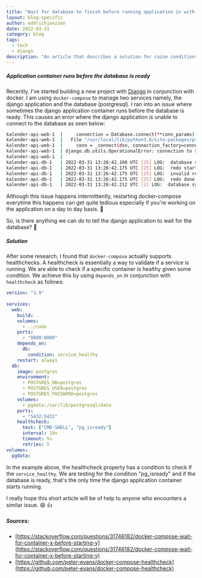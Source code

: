 ```yaml
---
title: "Wait for database to finish before running application in with docker-compose"
layout: blog-specific
author: eddrichjanzzen
date: 2022-03-31
category: blog
tags:
  - tech
  - django
description: "An article that describes a solution for raise conditions when running an application with a database in docker"
---
```


##### Application container runs before the database is ready

Recently, I've started building a new project with [Django](https://www.djangoproject.com/) in conjunction with docker. I am using `docker-compose` to manage two services namely, the django application and the database (postgresql). I ran into an issue where sometimes the django application container runs before the database is ready. This causes an error where the django application is unable to connect to the database as seen below: 

```bash
kalender-api-web-1  |     connection = Database.connect(**conn_params)
kalender-api-web-1  |   File "/usr/local/lib/python3.8/site-packages/psycopg2/__init__.py", line 122, in connect
kalender-api-web-1  |     conn = _connect(dsn, connection_factory=connection_factory, **kwasync)
kalender-api-web-1  | django.db.utils.OperationalError: connection to server at "db" (172.29.0.2), port 5432 failed: FATAL:  the database system is starting up
kalender-api-web-1  |
kalender-api-db-1   | 2022-03-31 13:26:42.168 UTC [25] LOG:  database system was not properly shut down; automatic recovery in progress
kalender-api-db-1   | 2022-03-31 13:26:42.175 UTC [25] LOG:  redo starts at 0/17737E0
kalender-api-db-1   | 2022-03-31 13:26:42.175 UTC [25] LOG:  invalid record length at 0/1773818: wanted 24, got 0
kalender-api-db-1   | 2022-03-31 13:26:42.175 UTC [25] LOG:  redo done at 0/17737E0 system usage: CPU: user: 0.00 s, system: 0.00 s, elapsed: 0.00 s
kalender-api-db-1   | 2022-03-31 13:26:42.212 UTC [1] LOG:  database system is ready to accept connections

```

Although this issue happens intermittently, restarting docker-compose everytime this happens can get quite tedious especially if you're working on the application on a day to day basis. 🥵

So, is there anything we can do to tell the django application to wait for the database? 🤔

##### Solution

After some research, I found that `docker-compose` actually supports healthchecks. A healthcheck is essentially a way to validate if a service is running. We are able to check if a specific container is healthy given some condition. We achieve this by using `depends_on` in conjunction with `healthcheck` as follows: 

```yaml
version: "3.9"
   
services:
  web:
    build: .
    volumes:
      - .:/code
    ports:
      - "8000:8000"
    depends_on:
      db:
        condition: service_healthy 
    restart: always
  db:
    image: postgres
    environment:
      - POSTGRES_DB=postgres
      - POSTGRES_USER=postgres
      - POSTGRES_PASSWORD=postgres
    volumes:
      - pgdata:/var/lib/postgresql/data
    ports: 
      - "5432:5432"
    healthcheck:
      test: ["CMD-SHELL", "pg_isready"]
      interval: 10s
      timeout: 5s
      retries: 5
volumes:
  pgdata:

```

In the example above, the healthcheck property has a condition to check if the `service_healthy`. We are testing for the condition "pg_isready" and if the database is ready, that's the only time the django application container starts running. 


I really hope this short article will be of help to anyone who encounters a similar issue. :smile: :thumbsup:

##### Sources: 

- [https://stackoverflow.com/questions/31746182/docker-compose-wait-for-container-x-before-starting-y](https://stackoverflow.com/questions/31746182/docker-compose-wait-for-container-x-before-starting-y)
- [https://github.com/peter-evans/docker-compose-healthcheck](https://github.com/peter-evans/docker-compose-healthcheck)